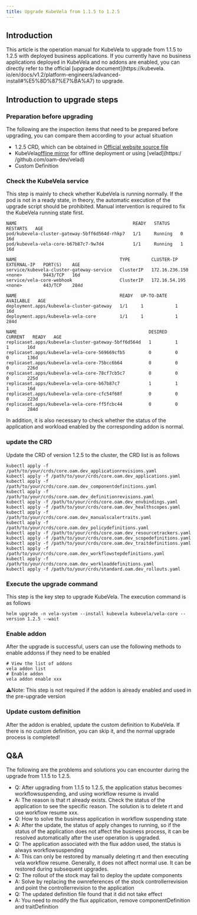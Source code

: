 ```yaml
---
title: Upgrade KubeVela from 1.1.5 to 1.2.5
---
```


## Introduction
This article is the operation manual for KubeVela to upgrade from 1.1.5 to 1.2.5 with deployed business applications. If you currently have no business applications deployed in KubeVela and no addons are enabled, you can directly refer to the official [upgrade document](https://kubevela. io/en/docs/v1.2/platform-engineers/advanced-install#%E5%8D%87%E7%BA%A7) to upgrade.

## Introduction to upgrade steps
### Preparation before upgrading
The following are the inspection items that need to be prepared before upgrading, you can compare them according to your actual situation
- 1.2.5 CRD, which can be obtained in [Official website source file](https://github.com/kubevela/kubevela/tree/v1.2.5/charts/vela-core)
- KubeVela[offline mirror](https://kubevela.io/zh/docs/v1.2/platform-engineers/system-operation/offline-installation) for offline deployment or using [velad](https:/ /github.com/oam-dev/velad)
- Custom Definition
### Check the KubeVela service
This step is mainly to check whether KubeVela is running normally. If the pod is not in a ready state, in theory, the automatic execution of the upgrade script should be prohibited. Manual intervention is required to fix the KubeVela running state first.
```
NAME                                            READY   STATUS    RESTARTS   AGE
pod/kubevela-cluster-gateway-5bff6d564d-rhkp7   1/1     Running   0          16d
pod/kubevela-vela-core-b67b87c7-9w7d4           1/1     Running   1          16d

NAME                                       TYPE        CLUSTER-IP       EXTERNAL-IP   PORT(S)    AGE
service/kubevela-cluster-gateway-service   ClusterIP   172.16.236.150   <none>        9443/TCP   16d
service/vela-core-webhook                  ClusterIP   172.16.54.195    <none>        443/TCP    284d

NAME                                       READY   UP-TO-DATE   AVAILABLE   AGE
deployment.apps/kubevela-cluster-gateway   1/1     1            1           16d
deployment.apps/kubevela-vela-core         1/1     1            1           284d

NAME                                                  DESIRED   CURRENT   READY   AGE
replicaset.apps/kubevela-cluster-gateway-5bff6d564d   1         1         1       16d
replicaset.apps/kubevela-vela-core-569669cfb5         0         0         0       136d
replicaset.apps/kubevela-vela-core-75bcc6b64          0         0         0       226d
replicaset.apps/kubevela-vela-core-78cf7cb5c7         0         0         0       225d
replicaset.apps/kubevela-vela-core-b67b87c7           1         1         1       16d
replicaset.apps/kubevela-vela-core-cfc54f68f          0         0         0       223d
replicaset.apps/kubevela-vela-core-ff5fcbc44          0         0         0       284d
```
In addition, it is also necessary to check whether the status of the application and workload enabled by the corresponding addon is normal.
### update the CRD
Update the CRD of version 1.2.5 to the cluster, the CRD list is as follows
```shell
kubectl apply -f /path/to/your/crds/core.oam.dev_applicationrevisions.yaml
kubectl apply -f /path/to/your/crds/core.oam.dev_applications.yaml
kubectl apply -f /path/to/your/crds/core.oam.dev_componentdefinitions.yaml
kubectl apply -f /path/to/your/crds/core.oam.dev_definitionrevisions.yaml
kubectl apply -f /path/to/your/crds/core.oam.dev_envbindings.yaml
kubectl apply -f /path/to/your/crds/core.oam.dev_healthscopes.yaml
kubectl apply -f /path/to/your/crds/core.oam.dev_manualscalertraits.yaml
kubectl apply -f /path/to/your/crds/core.oam.dev_policydefinitions.yaml
kubectl apply -f /path/to/your/crds/core.oam.dev_resourcetrackers.yaml
kubectl apply -f /path/to/your/crds/core.oam.dev_scopedefinitions.yaml
kubectl apply -f /path/to/your/crds/core.oam.dev_traitdefinitions.yaml
kubectl apply -f /path/to/your/crds/core.oam.dev_workflowstepdefinitions.yaml
kubectl apply -f /path/to/your/crds/core.oam.dev_workloaddefinitions.yaml
kubectl apply -f /path/to/your/crds/standard.oam.dev_rollouts.yaml
```
### Execute the upgrade command
This step is the key step to upgrade KubeVela. The execution command is as follows
``` shell
helm upgrade -n vela-system --install kubevela kubevela/vela-core --version 1.2.5 --wait
```
### Enable addon
After the upgrade is successful, users can use the following methods to enable addonss if they need to be enabled
```shell
# View the list of addons
vela addon list
# Enable addon
vela addon enable xxx
```
⚠️Note: This step is not required if the addon is already enabled and used in the pre-upgrade version
### Update custom definition
After the addon is enabled, update the custom definition to KubeVela. If there is no custom definition, you can skip it, and the normal upgrade process is completed!
## Q&A
The following are the problems and solutions you can encounter during the upgrade from 1.1.5 to 1.2.5.
- Q: After upgrading from 1.1.5 to 1.2.5, the application status becomes workflowsuspending, and using workflow resume is invalid
- A: The reason is that rt already exists. Check the status of the application to see the specific reason. The solution is to delete rt and use workflow resume xxx.
- Q: How to solve the business application in workflow suspending state
- A: After the update, the status of apply changes to running, so if the status of the application does not affect the business process, it can be resolved automatically after the user operation is upgraded.
- Q: The application associated with the flux addon used, the status is always workflowsuspending
- A: This can only be restored by manually deleting rt and then executing vela workflow resume. Generally, it does not affect normal use. It can be restored during subsequent upgrades.
- Q: The rollout of the stock may fail to deploy the update components
- A: Solve by replacing the ownreferences of the stock controllerrevision and point the controllerrevision to the application
- Q: The updated definition file found that it did not take effect
- A: You need to modify the flux application, remove componentDefinition and traitDefinition